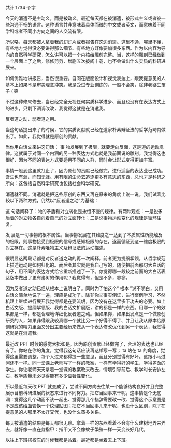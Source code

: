 共计 1734 个字

今天的消遣不是主动义，而是被动义。最近每天都在被消遣，被形式主义或者被一些沟通不畅的语言。这种语言并非意味着具体而微的中文或者英文，而意味着不同学科或者不同小方向之间的人交流有限。

所以咯，每天都被人拿着我的幻灯片或者报告在这边消遣。这里不通、哪里不懂，有些地方觉得没必要讲得那么细节、有些地方好像要加很多东西。作为以内容为导向的自然科学研究，怎么讲可以把一个内核给雕刻完整。当，这样的雕刻已经做到一个层面上了之后，修修剪剪、增删五次披阅十载，也不会做出什么实质的科研进展来。

如何优雅地讲报告，当然很重要。自问在版面设计和视觉表达上，跟我提意见的人基本上如果不是审美理念冲突。我是受过专业训练的，一般不会笑，除非老婆生孩子 ( 笑

不过这种修来修去，当已经完全无视任何实质科学进步、而且也没有在表达方式上的进步，只剩下调调改改，我觉得这就是在消遣我。

反者道之动，弱者道之用。

当这句话提出来了的时候，它的实质贡献就已经在道家朴素辩证法的哲学范畴内做出了。如此，我觉得就是原创的贡献。

当你用白话文来讲这句话： 事 物发展到了极限，就要走向反面，这是道的运动规律。这就属于对同一个内涵的另一种表达方式也就是我前面说的雕刻。我觉得这也很好，因为不同的表达方式要适用不同的人群，同时会让形式变得更加丰富。

事情一般到这里就打止了，因为原创的贡献已经做完，进行适当的表达业已成功。吾生也有涯，而知无涯。用有限的生命去追逐更多有意思的东西，总也才是科研之所向：这包括自然科学研究也包括社会科学研究。

消遣就不同。消遣就是把这些原创的东西又再在原来的角度上说一说。我们试着比较以下两种方式，仍然以“反者道之动”为基础：

这 句话阐释了：物的矛盾和对立转化是永恒不变的规律。有两种观点：一是说矛盾着的对立物各自向着自己的对立面转化；二是说事物运动变化的规律是循环往复。

发 展是一切事物的根本属性。当事物发展在其维度之一达到了本质属性所能触及的极限，则事物接受到极限的信号或感知极限的存在，遂而循证到这一维度极限的对立存在。这是朴素唯物主义及辩证法的运动描述。

很明显这两段话都是对反者道之动的再一次阐释。前者更为提纲挈领，从哲学规范上描述运动是如何归化的。而后者其实就是我自己写的，随便把前面那句大白话的句子，用不同的表达方式给它重新描述了一下。你觉得哪一段较之前面的大白话表达版本做出了更有建树的作用呢？我觉得有，但是不多，寥寥。

因为反者道之动已经从根本上说明白了。同时为了怕这个“ 根本 ”说不明白，又用白话文简单地说了一遍，理应是成功了。除非你举事实例证，进行案例学习，不然机理上继续进行展开我觉得都是在耍流氓，因为没有在这里多下功夫的必要。如上白话文版、提纲挈领版、我的白话文扩展版，讲的都是一样的东西。用哪一个的效果都是一样，都是合理地详细化反者道之动。但如果你，如果出发点是一个做原创研究的人，如果非得跟我较真哪一个就比另一个好得不得了、并且让我从原本给原创研究的精力里面又分出主要经历来做从一个表达修改优化到另一个表达，我觉得这就是在消遣我。

最近改 PPT 时候的感觉大抵如是。因为原创贡献已经做完了，合理的表达也已经有了。你站在你的角度，觉得我这句话应该再这样写一写； ta 站在 ta 的角度，觉得这里需要调整。每个人过来都得提一些意见，而且分别觉得有好坏。这跟小马过河还不一样。同一堂课上老师写了一样的教案，一样有学得好的学生、学得差劲的学生。你让老师天天拿着一堂课的教案改来改去，情境引导前后、教学时长安排左右，教学质量未必见得能有多少显著性变化。

所以最近每天改 PPT 就变成了，尝试不同方向去往某一个能够结构良好并且完整展示目前科研进展的状态来进行不同努力。把它当回事来干呢，这事情是个无底洞：觉得这几个动画不该一起出、觉得那几个措辞需要改一改、觉得这个示意图是不是应该给血管换一个纹理贴图；把它不当回事儿来干呢，也没什么区别，除了在提意见的人那里不太好交代，也没什么蛮多关系。

每天被消遣的结果是每天都很无聊。拿着一样的东西看着不会有什么建树地弄来弄去，就好像一直在剪指甲：指甲又不会像蚊子繁殖一样一天变长好几代。

以往上下班搭校车的时候我都是站着。最近都是坐着去上下班。

